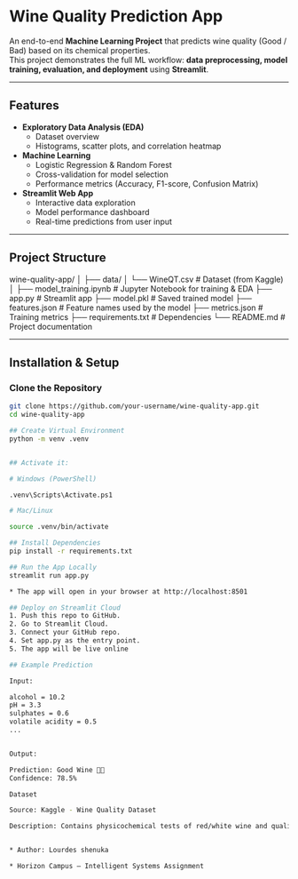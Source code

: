 # Wine Quality Prediction App

An end-to-end **Machine Learning Project** that predicts wine quality (Good / Bad) based on its chemical properties.  
This project demonstrates the full ML workflow: **data preprocessing, model training, evaluation, and deployment** using **Streamlit**.

---

## Features
- **Exploratory Data Analysis (EDA)**
  - Dataset overview
  - Histograms, scatter plots, and correlation heatmap  
- **Machine Learning**
  - Logistic Regression & Random Forest
  - Cross-validation for model selection
  - Performance metrics (Accuracy, F1-score, Confusion Matrix)
- **Streamlit Web App**
  - Interactive data exploration
  - Model performance dashboard
  - Real-time predictions from user input

---

## Project Structure

wine-quality-app/
│
├── data/
│ └── WineQT.csv # Dataset (from Kaggle)
│
├── model_training.ipynb # Jupyter Notebook for training & EDA
├── app.py # Streamlit app
├── model.pkl # Saved trained model
├── features.json # Feature names used by the model
├── metrics.json # Training metrics
├── requirements.txt # Dependencies
└── README.md # Project documentation


---

## Installation & Setup

### Clone the Repository
```bash
git clone https://github.com/your-username/wine-quality-app.git
cd wine-quality-app

## Create Virtual Environment
python -m venv .venv


## Activate it:

# Windows (PowerShell)

.venv\Scripts\Activate.ps1

# Mac/Linux

source .venv/bin/activate

## Install Dependencies
pip install -r requirements.txt

## Run the App Locally
streamlit run app.py

* The app will open in your browser at http://localhost:8501

## Deploy on Streamlit Cloud
1. Push this repo to GitHub.
2. Go to Streamlit Cloud.
3. Connect your GitHub repo.
4. Set app.py as the entry point.
5. The app will be live online

## Example Prediction

Input:

alcohol = 10.2
pH = 3.3
sulphates = 0.6
volatile acidity = 0.5
...


Output:

Prediction: Good Wine 🍷✅
Confidence: 78.5%

Dataset

Source: Kaggle - Wine Quality Dataset

Description: Contains physicochemical tests of red/white wine and quality scores (0–10).


* Author: Lourdes shenuka

* Horizon Campus — Intelligent Systems Assignment